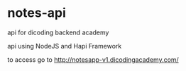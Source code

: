 # notes-api
api for dicoding backend academy

api using NodeJS and Hapi Framework

to access go to http://notesapp-v1.dicodingacademy.com/
